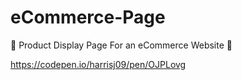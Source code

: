 # eCommerce-Page
 🚚 Product Display Page For an eCommerce Website 🚚 
 
 https://codepen.io/harrisj09/pen/OJPLovg
